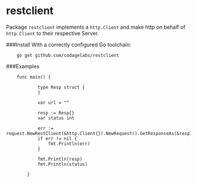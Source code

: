 # restclient

Package `restclient` implements a `http.Client` and make http on behalf of `http.Client` to their respective Server.

###Install
With a correctly configured Go toolchain:

        go get github.com/codagelabs/restclient


###Examples


        func main() {
        		
        		type Resp struct {
        		}
        
        		var url = ""
        
        		resp := Resp{}
        		var status int
        
        		err := request.NewRestClient(&http.Client{}).NewRequest().GetResponseAs(&resp).GetResponseStatusCodeAs(&status).GET(url)
        		if err != nil {
        			fmt.Println(err)
        		}
        
        		fmt.Println(resp)
        		fmt.Println(status)
        
        	}